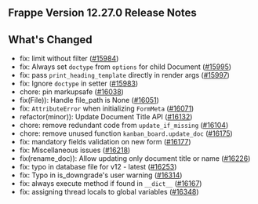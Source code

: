 ## Frappe Version 12.27.0 Release Notes

## What's Changed

* fix: limit without filter ([#15984](https://github.com/frappe/frappe/pull/15984))
* fix: Always set `doctype` from `options` for child Document ([#15995](https://github.com/frappe/frappe/pull/15995))
* fix: pass `print_heading_template` directly in render args ([#15997](https://github.com/frappe/frappe/pull/15997))
* fix: Ignore `doctype` in setter ([#15983](https://github.com/frappe/frappe/pull/15983))
* chore: pin markupsafe ([#16038](https://github.com/frappe/frappe/pull/16038))
* fix(File)): Handle file_path is None ([#16051](https://github.com/frappe/frappe/pull/16051))
* fix: `AttributeError` when initializing `FormMeta` ([#16071](https://github.com/frappe/frappe/pull/16071))
* refactor(minor)): Update Document Title API ([#16132](https://github.com/frappe/frappe/pull/16132))
* chore: remove redundant code from `update_if_missing` ([#16104](https://github.com/frappe/frappe/pull/16104))
* chore: remove unused function `kanban_board.update_doc` ([#16175](https://github.com/frappe/frappe/pull/16175))
* fix: mandatory fields validation on new form ([#16177](https://github.com/frappe/frappe/pull/16177))
* fix: Miscellaneous issues ([#16218](https://github.com/frappe/frappe/pull/16218))
* fix(rename_doc)): Allow updating only document title or name ([#16226](https://github.com/frappe/frappe/pull/16226))
* fix: typo in database file for v12 - latest ([#16253](https://github.com/frappe/frappe/pull/16253))
* fix: Typo in is_downgrade's user warning ([#16314](https://github.com/frappe/frappe/pull/16314))
* fix: always execute method if found in `__dict__` ([#16167](https://github.com/frappe/frappe/pull/16167))
* fix: assigning thread locals to global variables ([#16348](https://github.com/frappe/frappe/pull/16348))